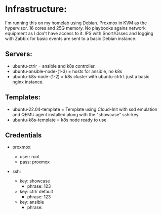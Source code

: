 # Infrastructure:
I'm running this on my homelab using Debian. Proxmox in KVM as the hypervisor. 16 cores and 25G memory. No playbooks agains network equipment as I don't have access to it. IPS with Snort/Ossec and logging with Zabbix for basic events are sent to a basic Debian instance.

## Servers:
* ubuntu-ctrlr = ansible and k8s controller.
* ubuntu-ansible-node-(1-3) = hosts for ansible, no k8s
* ubuntu-k8s-node-(1-2) = k8s cluster with ubuntu-ctrlrl. just a basic nginx instance.

## Templates:
* ubuntu-22.04-template = Template using Cloud-Init with ssd emulation and QEMU agent installed along with the "showcase" ssh-key.
* ubuntu-k8s-template = k8s node ready to use

## Credentials
* proxmox:
  - user: root
  - pass: proxmox
  
* ssh:
  - key: showcase
    - phrase: 123
  - key: ctrlr default
    - phrase: 123
  - key: ansible
    - phrase: <blank>
